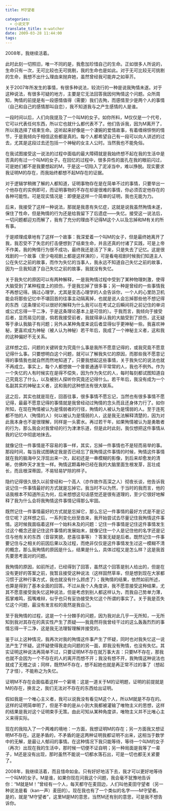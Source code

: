 ```yaml
---
title: M守望者

categories:
  - 小说文字
translate_title: m-watcher
date: 2009-03-28 11:44:00
tags:
---
```


2008年，我继续活着。

此时此刻一切照旧，唯一不同的是，我愈加珍惜自己的生命。正如很多人所说的，生命只有一次，无可比较也无可挑剔，我的生命也是如此。对于无可比较无可挑剔的生命，我想不出什么理由来抛弃她，虽然曾经我可能弃之如草芥。

关于2007年所发生的事情，有很多种说法，较流行的一种是说我殉情未遂。对于这种说法，有很多可疑的地方，主要是它无法回答我因何殉情这个问题。众所周知，殉情的前提是有一段感情值得（需要）我们去殉，而感情至少是两个人的事情（自己和自己的感情那叫自恋），我不知道我与之产生感情的人是谁。

一段时间以后，人们向我提及了一个叫M的女子。如你所料，M仅仅是一个代号，它可以代表任何东西，所以它也就什么都代表不了。他们告诉我，因为M离开了，所以我选择了结束生命。这听起来好像是一个凄婉的爱情故事，有着缠绵悱恻的情节，于是我倾向于相信这些都是真的。每个人都希望自己有一段可以向人讲述的过去，尤其是这段过去还包括一个神秘的女主人公时。当然我也不能免俗。

在我试图接受这一说法的过程中面临的最大障碍就是我始终想不起在我的生活中是否真的有过一个叫M的女子。在回忆的过程中，很多异性的面孔在我的眼前闪过，可是她们都不是我要想起的M，于是这一切陷入了泥淖当中，难以挣脱。现实要求我证明M的存在，而我始终都想不起M存在的证据。

对于逻辑学稍微了解的人都知道，证明事物存在是在简单不过的事情，只要举出一个他存在的实例即可，而证明事物的不存在却是很难的事情，你必须否定他存在的各种可能性。可是现实情况是：即便是这样一个简单的证明，我也无能为力。

后来，我接受了这样一种说法，那就是我患有失忆症，这就是说我虽然殉情未遂，保住了性命，但是殉情的行为还是给我留下了后遗症——失忆。接受这一说法后，一切问题都迎刃而解了，我有了充分的理由不记得M这个人以及忘掉和M有关的所有事。

于是顺理成章地有了这样一个故事：我深爱着一个叫M的女子，但是最终她离开了我，我忍受不了失恋的打击便想到了结束生命，并且还真的付诸了实践，可是上帝不作美，我的殉情行为很不成功，最终我还是活了下来，只是失去了记忆。这是很戏剧的一个故事（至少电视剧上都是这样演的），可是看电视剧时候我们知道主人公在失忆之前的故事，而作为失忆的当事人，我永远不知道自己失忆之前的故事，因为一旦我知道了自己失忆之前的故事，我就没有失忆。

关于我失忆的原因可以有两种解释，一是我殉情过程中受到了某种物理刺激，使得大脑受到了某种程度上的损伤，于是我忘掉了很多事；另一种是曾经的一些事情我不再想记得。搞过心理学，尤其是变态心理学的人会告诉你，一个人的心里防卫机能会将那些记忆中不堪回首的往事主动隔离掉，也就是说人会忘掉那些他不想记得的东西（这条理论可以很好的解释为什么我可以在考试之后瞬间将之前记住的单词或公式忘得一干二净，于是这条理论基本上是可信的）。于我而言，我倾向于接受后者，显而易见的是，倘若我接受前者，我就得承认我的大脑受到了损伤，这无疑等于承认我脑子有问题；另外从某种角度来说后者显得似乎更神秘一些。我喜欢神秘，更喜欢成为神秘（被人认为神秘）若干年后，我成了一个神秘主义者，这和我的这种偏好不无关系。

这样想之后，问题的关键转变为究竟什么事是我所不愿意记得的，或我究竟不愿意记得什么事。只要想明白这个问题，就可以了解我失忆的原因，而那些我不愿意记得的事情我也就自然而然地知道了，只要我想起这些事情，关于我失忆的说法也就不再成立。事实上，每个人都想做一个普普通通平平常常的人，我也不例外。作为一个失忆的人有时候实在是得不偿失，因为作为失忆的人，每时每刻都试图知道自己究竟忘了什么，以及被别人探听你究竟还记得什么。若干年后，我没有成为一个名副其实的神秘主义者，这和我的这种想法有很大联系。

这之后，其实也就是现在，回首往事，很多事情不愿忘记，当然也有很多事情不愿记得，最最不愿意记得的事情就是我曾经动过殉情的念头而且还身体力行了。如你所知，在现在殉情被认为是懦弱者的行径，殉情的人被认为是懦弱的人。至于连死都不怕的人（殉情的人）何以被认为是懦弱的人，这是我无法解释清楚的，因为对此我本身也不是很理解，同样是一头雾水。再过若干年，如果殉情被认为是勇敢者的行为，那么我会对我曾经的行为津津乐道，但是此时此刻，我仅想把这件事情从我的记忆中彻底地抹去。

就像记住一件事情是不容易的事一样，其实，忘掉一件事情也不是轻而易举的事。那段时间，每当我试图确定我是否已经忘了我殉情这件事情的时候，殉情这件事情就在我的脑海中又浮现出来一次，起初还是一串模糊的影像，到后来却愈发的清晰，仿佛昨天才发生一样。殉情这颗毒种已经在我的大脑里面生根发芽，茁壮成长，而且根深蒂固，不易轻易铲除的样子。

隐约记得很久很久以前曾经和一个高人（亦作故作高深之人）彻夜长谈，他告诉我说记住一件事情最好的方式就是忘掉它。我当时不以为然，于当时的我而言，他的话我根本不知道所云为何，后来想想这句话感觉还是很有道理的，至少它很好地解释了我为什么会将我殉情这件事情记得那么牢固。

既然记住一件事情最好的方式就是忘掉它，那么忘记一件事情的最好方式是不是记住它呢？这样想之后，一系列变化纷至沓来，我开始尝试去尽量记住我殉情这件事情。这时候我面临着这样一个始料未及的问题：记住一件事情是记住这件事情发生过这个概念还是记住这件事情的发展始末，就像记住一个人是记住他的名字还是记住与他有关的东西（音容笑貌，悲喜往事等）？答案无疑是后者。既然记住一件事要记住与之相关的前因后果以及过程，而绝非仅仅是这件事情发生过这一模糊不清的概念，那么我殉情的原因是什么，结果是什么，具体过程又是怎么样？这是我首先要思考面对的问题。

我殉情的原因，如前所述，已经得到了回答，虽然这个回答是别人给出的，但是在没有更好的答案之前，我暂且接受这种说法（这样固然草率，但是想到现在大家都习惯于这种行事方式，我也就没有什么顾虑了）；我殉情的结果，依然如前所述，也算是得到了基本全面的回答。不过从我个人角度讲，我不愿意接受这种结果，尤其不愿意接受我失忆这种说法，但是考虑到别人都这样认为，而我自己势单力薄，孤掌难鸣，孤嘴难辩，似乎也只有妥协接受失忆这个所谓的事实了。关于我是否失忆这个问题，最没有发言权的竟然是我自己。

至于我殉情的过程，这是一个十分棘手的问题，因为我对此几乎一无所知，一无所知到我对其存在的真实性产生了质疑——我竟然将我曾经干过的这么轰轰烈烈的事情忘得一干二净，这是我无法理智理解并接受的。

鉴于以上这种情况，我再次对我的殉情这件事产生了怀疑，同时也对我失忆这一说法产生了怀疑。这怀疑使得我走向问题的另一面，即我没有殉情，也没有失忆。其实证明这种说法再简单不过，只要证明M不存在就万事大吉：只要M不存在，那我也就不会因为一个不存在的人的离开而想不开；我没有想不开，我殉情这种说法也就成了无稽之谈；同样，既然M不存在，想不起她也就是再正常不过的事了（想起了才怪），不能称之为失忆。

证明M不存在会面临着这样一个窘境：这是一道关于M的证明题，证明的前提就是M的存在，换言之，我们无法对不存在的东西给出证明。

假如我是一个唯心主义者，我可以说我没有看见M这个人，所以M就是不存在的。这样的证明简单明了，但是不幸的是从小到大我都被灌输了唯物主义的思想，这样的结果是我对这个证明束手无策。由此可知从某种角度讲，唯物主义并不比唯心主义来得实际。

现在的我陷入了一个两难的境地：一方面，我想证明M的存在；另一方面我又想证明M不存在。这是矛盾的，不矛盾的是这两种证明我都证明不出来，这相当于数学中的无解，是最让人郁闷的事情。在这种情况下我只能等待，等待一个叫M的女子（再次）出现在我的生活中，那时候一切便不证自明；另一种局面是我等了一辈子，M还是没有出现，那时虽然不能说一切都水落石出，可是一切也都无关紧要了。

2008年，我继续活着，而且惜命如金。只有好好地活下去，我才可以更好地等待一个叫M的女子。M是谁，如果你现在问我这个问题，我会毫不犹豫地告诉你：“M就是M！”曾经有一个人，每天都守在麦田边，人们叫他麦田守望者（另一种说法是看（kan一声）麦田的）。现在我也有了一个类似的名字——M守望者。是的，就是“M守望者”，这里M是M的意思，当然M还有别的意思，可是我不想告诉你。